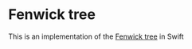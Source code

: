 # Fenwick tree
This is an implementation of the [Fenwick tree](https://en.wikipedia.org/wiki/Fenwick_tree) in Swift
